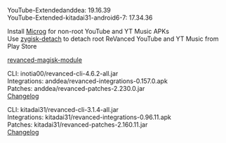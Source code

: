 YouTube-Extendedanddea: 19.16.39  
YouTube-Extended-kitadai31-android6-7: 17.34.36  

Install [Microg](https://github.com/ReVanced/GmsCore/releases) for non-root YouTube and YT Music APKs  
Use [zygisk-detach](https://github.com/j-hc/zygisk-detach) to detach root ReVanced YouTube and YT Music from Play Store  

[revanced-magisk-module](https://github.com/j-hc/revanced-magisk-module)
  
CLI: inotia00/revanced-cli-4.6.2-all.jar  
Integrations: anddea/revanced-integrations-0.157.0.apk  
Patches: anddea/revanced-patches-2.230.0.jar  
[Changelog](https://github.com/anddea/revanced-patches/releases/tag/v2.230.0)

CLI: kitadai31/revanced-cli-3.1.4-all.jar  
Integrations: kitadai31/revanced-integrations-0.96.11.apk  
Patches: kitadai31/revanced-patches-2.160.11.jar  
[Changelog](https://github.com/kitadai31/revanced-patches-android6-7/releases/tag/v2.160.11)  
